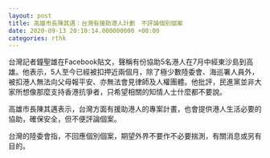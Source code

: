 ```yaml
---
layout: post
title: 高雄市長陳其邁：台灣有援助港人計劃　不評論個別個案
date: 2020-09-13 20:10:14.000000000 +08:00
categories: rthk
---
```


台灣記者鐘聖雄在Facebook貼文，聲稱有份協助5名港人在7月中經東沙島到高雄。他表示，5人至今已經被扣押近兩個月，除了極少數陸委會、海巡署人員外，被扣港人無法向父母報平安、亦無法會見律師及人權團體。他批評，民進黨並非大家所想像那麼支持香港抗爭者，只希望相關的知情人士什麼都不要說。

高雄市長陳其邁表示，台灣方面有援助港人的專案計畫，也會提供港人生活必要的協助，確保安全，但不便評論個案。

台灣的陸委會指，不回應個別個案，期望外界不要作不必要揣測，有關消息或另有目的。
